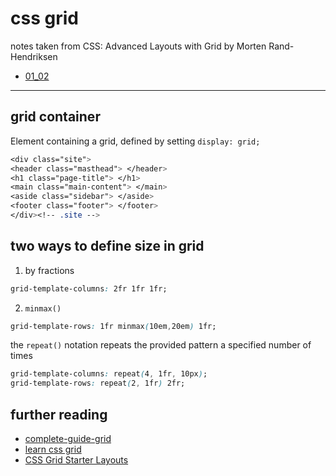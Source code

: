 # css grid
notes taken from
CSS: Advanced Layouts with Grid by
Morten Rand-Hendriksen

* [01_02](01_02)

---

## grid container
Element containing a grid, defined by setting `display: grid;`

```css
<div class="site">
<header class="masthead"> </header>
<h1 class="page-title"> </h1>
<main class="main-content"> </main>
<aside class="sidebar"> </aside>
<footer class="footer"> </footer>
</div><!-- .site -->
```


## two ways to define size in grid

1. by fractions

```css
grid-template-columns: 2fr 1fr 1fr;
```

2. `minmax()`

```css
grid-template-rows: 1fr minmax(10em,20em) 1fr;
```

the `repeat()` notation repeats the provided pattern a specified number of times

```css
grid-template-columns: repeat(4, 1fr, 10px);
grid-template-rows: repeat(2, 1fr) 2fr;
```

## further reading

* [complete-guide-grid](https://css-tricks.com/snippets/css/complete-guide-grid/)
* [learn css grid](https://learncssgrid.com/)
* [CSS Grid Starter Layouts](https://css-tricks.com/snippets/css/css-grid-starter-layouts/)